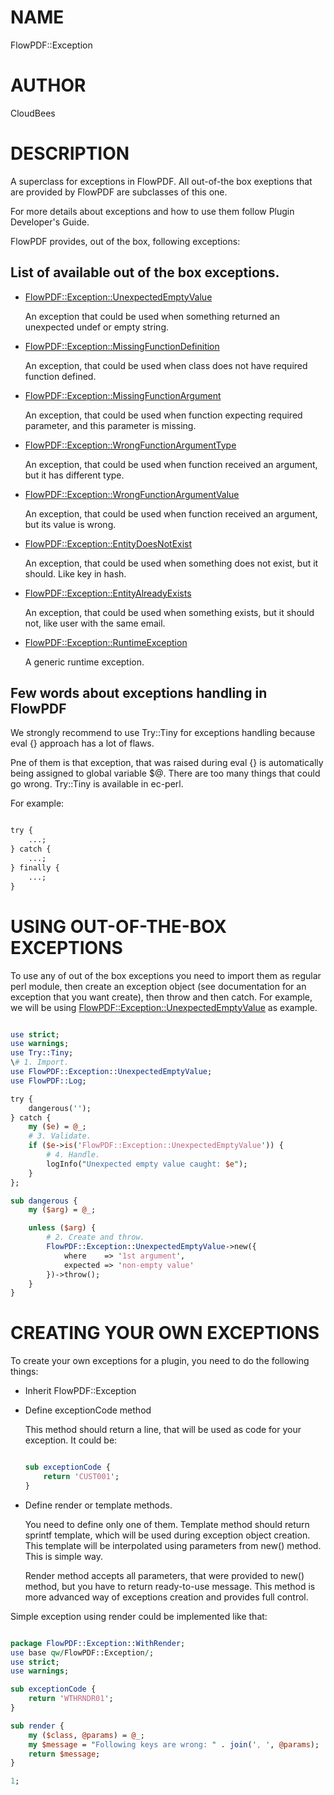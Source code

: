 # NAME

FlowPDF::Exception

# AUTHOR

CloudBees

# DESCRIPTION

A superclass for exceptions in FlowPDF. All out-of-the box exeptions that are provided by FlowPDF are subclasses of this one.

For more details about exceptions and how to use them follow Plugin Developer's Guide.

FlowPDF provides, out of the box, following exceptions:

## List of available out of the box exceptions.

- [FlowPDF::Exception::UnexpectedEmptyValue](/doc/md/FlowPDF/Exception/UnexpectedEmptyValue.md)

    An exception that could be used when something returned an unexpected undef or empty string.

- [FlowPDF::Exception::MissingFunctionDefinition](/doc/md/FlowPDF/Exception/MissingFunctionDefinition.md)

    An exception, that could be used when class does not have required function defined.

- [FlowPDF::Exception::MissingFunctionArgument](/doc/md/FlowPDF/Exception/MissingFunctionArgument.md)

    An exception, that could be used when function expecting required parameter, and this parameter is missing.

- [FlowPDF::Exception::WrongFunctionArgumentType](/doc/md/FlowPDF/Exception/WrongFunctionArgumentType.md)

    An exception, that could be used when function received an argument, but it has different type.

- [FlowPDF::Exception::WrongFunctionArgumentValue](/doc/md/FlowPDF/Exception/WrongFunctionArgumentValue.md)

    An exception, that could be used when function received an argument, but its value is wrong.

- [FlowPDF::Exception::EntityDoesNotExist](/doc/md/FlowPDF/Exception/EntityDoesNotExist.md)

    An exception, that could be used when something does not exist, but it should. Like key in hash.

- [FlowPDF::Exception::EntityAlreadyExists](/doc/md/FlowPDF/Exception/EntityAlreadyExists.md)

    An exception, that could be used when something exists, but it should not, like user with the same email.

- [FlowPDF::Exception::RuntimeException](/doc/md/FlowPDF/Exception/RuntimeException.md)

    A generic runtime exception.

## Few words about exceptions handling in FlowPDF

We strongly recommend to use Try::Tiny for exceptions handling because eval {} approach has a lot of flaws.

Pne of them is that exception, that was raised during eval {} is automatically being assigned to global variable $@.
There are too many things that could go wrong. Try::Tiny is available in ec-perl.

For example:

```perl

try {
    ...;
} catch {
    ...;
} finally {
    ...;
}

```

# USING OUT-OF-THE-BOX EXCEPTIONS

To use any of out of the box exceptions you need to import them as regular perl module,
then create an exception object (see documentation for an exception that you want create),
then throw and then catch. For example, we will be using [FlowPDF::Exception::UnexpectedEmptyValue](/doc/md/FlowPDF/Exception/UnexpectedEmptyValue.md) as example.

```perl

use strict;
use warnings;
use Try::Tiny;
\# 1. Import.
use FlowPDF::Exception::UnexpectedEmptyValue;
use FlowPDF::Log;

try {
    dangerous('');
} catch {
    my ($e) = @_;
    # 3. Validate.
    if ($e->is('FlowPDF::Exception::UnexpectedEmptyValue')) {
        # 4. Handle.
        logInfo("Unexpected empty value caught: $e");
    }
};

sub dangerous {
    my ($arg) = @_;

    unless ($arg) {
        # 2. Create and throw.
        FlowPDF::Exception::UnexpectedEmptyValue->new({
            where    => '1st argument',
            expected => 'non-empty value'
        })->throw();
    }
}

```

# CREATING YOUR OWN EXCEPTIONS

To create your own exceptions for a plugin, you need to do the following things:

- Inherit FlowPDF::Exception
- Define exceptionCode method

    This method should return a line, that will be used as code for your exception. It could be:

    ```perl

    sub exceptionCode {
        return 'CUST001';
    }

    ```

- Define render or template methods.

    You need to define only one of them.
    Template method should return sprintf template, which will be used during exception object creation.
    This template will be interpolated using parameters from new() method. This is simple way.

    Render method accepts all parameters, that were provided to new() method, but you have to return ready-to-use message.
    This method is more advanced way of exceptions creation and provides full control.

Simple exception using render could be implemented like that:

```perl

package FlowPDF::Exception::WithRender;
use base qw/FlowPDF::Exception/;
use strict;
use warnings;

sub exceptionCode {
    return 'WTHRNDR01';
}

sub render {
    my ($class, @params) = @_;
    my $message = "Following keys are wrong: " . join(', ', @params);
    return $message;
}

1;

```